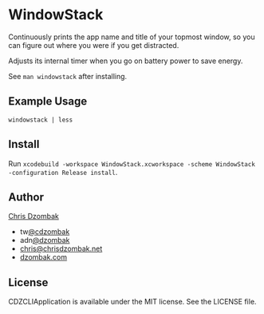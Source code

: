 # WindowStack

Continuously prints the app name and title of your topmost window, so you can figure out where you were if you get distracted.

Adjusts its internal timer when you go on battery power to save energy.

See `man windowstack` after installing.

## Example Usage

`windowstack | less`

## Install

Run `xcodebuild -workspace WindowStack.xcworkspace -scheme WindowStack -configuration Release install`.

## Author

[Chris Dzombak](https://github.com/cdzombak/)

* tw[@cdzombak](https://twitter.com/cdzombak)
* adn[@dzombak](https://alpha.app.net/dzombak)
* [chris@chrisdzombak.net](mailto:chris@chrisdzombak.net)
* [dzombak.com](http://www.dzombak.com)

## License

CDZCLIApplication is available under the MIT license. See the LICENSE file.
